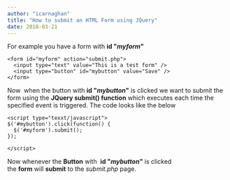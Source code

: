 ```yaml
---
author: "icarnaghan"
title: "How to submit an HTML Form using JQuery"
date: 2018-03-21
---
```


For example you have a form with **id "_myform_"**

```
<form id="myform" action="submit.php">
  <input type="text" value="This is a test form" />
  <input type="button" id="mybutton" value="Save" />
</form>
```

Now  when the button with **id "_mybutton_"** is clicked we want to submit the form using the **JQuery submit() function** which executes each time the specified event is triggered. The code looks like the below 

```
<script type="texxt/javascript">
$('#mybutton').click(function() {
  $('#myform').submit();
});
 
</script>
```

Now whenever the **Button** with  **id "_mybutton_"** is clicked the **form** will **submit** to the _submit.php_ page.
